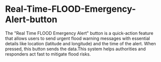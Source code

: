 # Real-Time-FLOOD-Emergency-Alert-button
The "Real Time FLOOD Emergency Alert" button is a quick-action feature that allows users to send urgent flood warning messages with essential details like location (latitude and longitude) and the time of the alert. When pressed, this button sends the data.This system helps authorities and responders act fast to mitigate flood risks.
